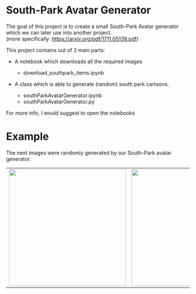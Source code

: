 # South-Park Avatar Generator

The goal of this project is to create a small South-Park Avatar generator which we can later use into another project.  
(more specifically: https://arxiv.org/pdf/1711.05139.pdf)

This project contains out of 2 main parts:
 - A notebook which downloads all the required images
   - download_southpark_items.ipynb
   
   
   
 - A class which is able to generate (random) south park cartoons. 
   - southParkAvatarGenerator.ipynb
   - southParkAvatarGenerator.py
  
  
 For more info, I would suggest to open the notebooks
  
# Example
The next images were randomly generated by our South-Park avatar generator.
<table>
    <tr>
        <td><img src="nb_imgs/example_0.png" style='width:320px'></td>
        <td><img src="nb_imgs/example_1.png" style='width:320px'></td>
        <td><img src="nb_imgs/example_2.png" style='width:320px'></td>
    </tr>
</table>

